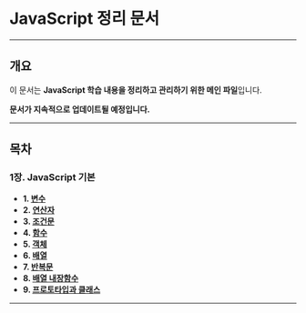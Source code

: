# JavaScript 정리 문서
---

## 개요
이 문서는 **JavaScript 학습 내용을 정리하고 관리하기 위한 메인 파일**입니다.  


**문서가 지속적으로 업데이트될 예정입니다.**  

--- 

## 목차

###  **1장. JavaScript 기본**
- **1. [변수](./Variables.md)**
- **2. [연산자](./operator.md)**
- **3. [조건문](./condi.md)**
- **4. [함수](./function.md)**
- **5. [객체](./Objects.md)**
- **6. [배열](./Array.md)**
- **7. [반복문](./Loops.md)**
- **8. [배열 내장함수](./builtin.md)**
- **9. [프로토타입과 클래스](./prototype.md)**


---

